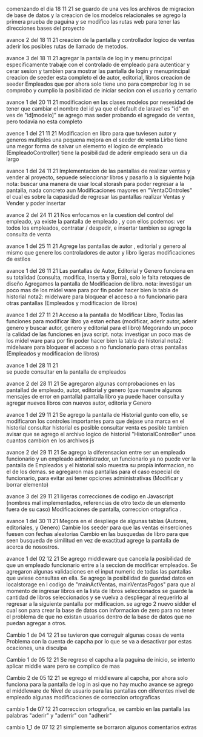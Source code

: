 comenzando el dia 18 11 21
    se guardo de una ves los archivos de migracion de base de datos y la creacion de los modelos relacionales
    se agrego la primera prueba de paguina
    y se modifico las rutas web para tener las direcciones bases del proyecto
    
avance 2 del 18 11 21
    creacion de la pantalla y controllador logico de ventas
    aderir los posibles rutas de llamado de metodos.

avance 3 del 18 11 21
    agregar la pantalla de log in y menu principal
    especificamente trabaje con el controlado de empleado para autenticar y cerar sesion y tambien para mostrar las pantalla de login y menuprincipal
    creacion de seeder esta completo el de autor, editorial, libros
    creacion de seeder Empleados que por ahora solo tiene uno para comprobar log in
    se comprobo y cumplio la posibilidad de iniciar secion con el usuario y cerrarlo

avance 1 del 20 11 21
    modificacion en las clases modelos por nesesidad de tener que cambiar el nombre del id ya que el default de laravel es "id" en ves de "id[modelo]"
    se agrego mas seder probando el agregado de ventas, pero todavia no esta completo

avence 1 del 21 11 21
    Modificacion en libro para que tuviesen autor y generos multiples
    una pequena mejora en el seeder de venta
    Lirbo tiene una megor forma de salvar un elemento
    el logico de empleado (EmpleadoController) tiene la posibilidad de aderir empleado
    sera un dia largo

avance 1 del 24 11 21
    Implementacion de las pantallas de realizar ventas y vender al proyecto, sepuede seleccionar libros y pasarlo a la siguiente hoja
    nota: buscar una manera de usar local storash para poder regresar a la pantalla, nada concreto aun
    Modificaciones mayores en "VentaCOntroles" el cual es sobre la capasidad de regresar las pantallas realizar Ventas y Vender y poder insertar

avance 2 del 24 11 21
    Nos enfocamos en la cuestion del control del empleado, ya existe la pantalla de empleado , y con ellos podemos: ver todos los empleados, contratar / despedir, e insertar
    tambien se agrego la consulta de venta

avance 1 del 25 11 21
    Agrege las pantallas de autor , editorial y genero al mismo que genere los controladores de autor y libro
    ligeras modificaciones de estilos

avance 1 del 26 11 21
    Las pantallas de Autor, Editorial y Genero funciona en su totalidad (consulta, modifica, Inserta y Borra), solo le falta retoques de diseño
    Agregamos la pantalla de Modificacion de libro.
    nota: investigar un poco mas de los midel ware para por fin poder hacer bien la tabla de historial
    nota2: midelware para bloquear el acceso a no funcionario para otras pantallas (Empleados y modificacion de libros)

avance 1 del 27 11 21
    Acceso a la pantalla de Modificar Libro, Todas las funciones para modificar libro ya estan echas (modificar, aderir autor, aderir genero y buscar autor, genero y editorial para el libro)
    Megorando un poco la calidad de las funciones en java script.
    nota: investigar un poco mas de los midel ware para por fin poder hacer bien la tabla de historial
    nota2: midelware para bloquear el acceso a no funcionario para otras pantallas (Empleados y modificacion de libros)

avance 1 del 28 11 21  
    se puede consultar en la pantalla de empleados

avance 2 del 28 11 21
    Se agregaron algunas comprobaciones en las pantallad de empleado, autor, editorial y genero (que muestre algunos mensajes de error en pantalla)
    pantalla libro ya puede hacer consulta y agregar nuevos libros con nuevos autor, editoria y Genero
    
avance 1 del 29 11 21
    Se agrego la pantalla de Historial gunto con ello, se modificaron los controles importantes para que dejase una marca en el historial
    consultar historial es posible
    consultar venta es posible
    tambien avisar que se agrego el archivo logico de historial "HistorialController"
    unos cuantos cambion en los archivos js

avance 2 del 29 11 21
    Se agrego la diferensacion entre ser un empleado funcionario y un empleado administrador, un funcionario ya no puede ver la pantalla de Empleados y el historial solo muestra su propia informacion, no el de los demas.
    se agregaron mas pantallas para el caso especial de funcionario, para evitar asi tener opciones administrativas (Modificar y borrar elemento)

avance 3 del 29 11 21
    ligeras correcciones de codigo en Javascript (nombres mal implementados, referencias de otro texto de un elemento fuera de su caso)
    Modificaciones de pantalla, correccion ortografica .

avance 1 del 30 11 21
    Megora en el despliege de algunas tablas (Autores, editoriales, y Genero)
    Cambie los seeder para que las ventas einserciones fuesen con fechas aleatorias
    Cambio en las busquedas de libro para que seen busqueda de similitud en vez de exactitud
    agrege la pantalla de acerca de nosostros.

avance 1 del 02 12 21
    Se agrego middleware que cancela la posibilidad de que un empleado funcionario entre a la seccion de modificar empleados.
    Se agregaron algunas validaciones en el input numeric de todas las pantallas que uviese consultas en ella.
    Se agrego la posibilidad de guardad datos en localstorage en l codigo de "mainActVentas, mainVentasPagos" para que al momento de ingresar libros en la lista de libros seleccionados se guarde la cantidad de libros seleccionados y se vuelva a despliegar al requerirlo al regresar a la siguiente pantalla por mdificacion.
    se agrego 2 nuevo sidder el cual son para crear la base de datos con informacion de zero para no tener el problema de que no existan usuarios dentro de la base de datos que no puedan agregar a otros.
    
Cambio 1 de 04 12 21
    se tuvieron que correguir algunas cosas de venta
    Problema con la cuenta de capcha por lo que se va a desactivar por estas ocaciones, una disculpa

Cambio 1 de 05 12 21
    Se regreso el capcha a la paguina de inicio, se intento aplicar middle ware pero se complico de mas
    
Cambio 2 de 05 12 21
    se egrego el middleware al capcha, por ahora solo funciona para la pantalla de log in asi que no hay mucho avance
    se agrego el middleware de Nivel de usuario para las pantallas con diferentes nivel de empleado
    algunas modificaciones de correccion ortograficas

cambio 1 de 07 12 21
    correccion ortografica, se cambio en las pantalla las palabras "aderir" y "aderrir" con "adherir"

cambio 1_1 de 07 12 21
    simplemente se borraron algunos comentarios extras